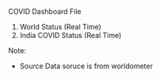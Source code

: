 COVID Dashboard File

1. World Status (Real Time)
2. India COVID Status (Real Time)

Note:
+ Source Data soruce is from worldometer 
